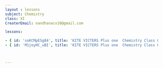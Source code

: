 ```yaml
--- 
layout : lessons 
subject: Chemistry
class: XI
CreaterEmail: nandhanacv10@gmail.com

lessons: 

- { id: 'soKCMpESg84', title: 'KITE VICTERS Plus one  Chemistry Class 01 (First Bell-ഫസ്റ്റ് ബെല്‍)' }
- { id: 'M1joyHC_uBI', title: 'KITE VICTERS Plus one  Chemistry Class 02 (First Bell-ഫസ്റ്റ് ബെല്‍)' }



---
```

